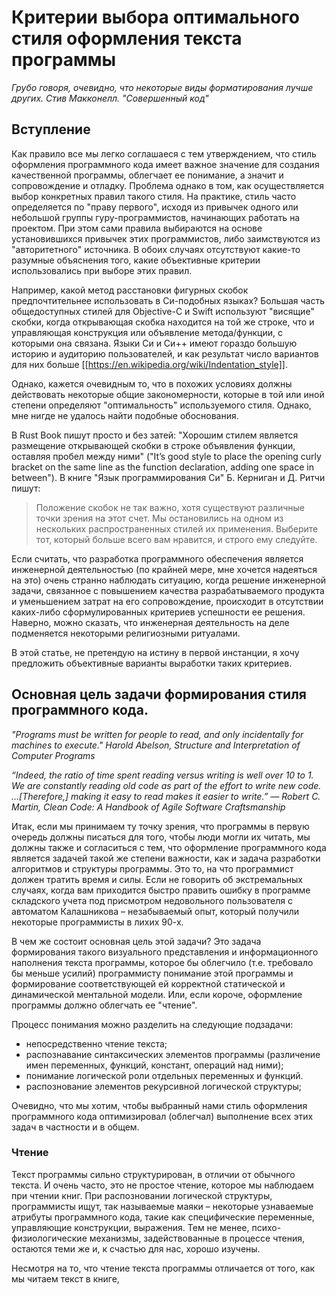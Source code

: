 # Критерии выбора оптимального стиля оформления текста программы

_Грубо говоря, очевидно, что некоторые виды форматирования лучше других._
_Стив Макконелл. "Совершенный код"_

## Вступление
Как правило все мы легко соглашаеся с тем утверждением, что стиль оформления программного кода имеет важное значение для создания качественной программы, облегчает ее понимание, а значит и сопровождение и отладку. Проблема однако в том, как осуществляется выбор конкретных правил такого стиля. На практике, стиль часто определяется по "праву первого", исходя из привычек одного или небольшой группы гуру-программистов, начинающих работать на проектом. При этом сами правила выбираются на основе установившихся привычек этих программистов, либо заимствуются из "авторитетного" источника. В обоих случаях отсутствуют какие-то разумные объяснения того, какие объективные критерии использовались при выборе этих правил. 

Например, какой метод расстановки фигурных скобок предпочтительнее использовать в Си-подобных языках? Большая часть общедоступных стилей для Objective-C и Swift используют "висящие" скобки, когда открывающая скобка находится на той же строке, что и управляющая конструкция или объявление метода/функции, с которыми она связана. Языки Си и Си++ имеют гораздо большую историю и аудиторию пользователей, и как результат число вариантов для них больше [[https://en.wikipedia.org/wiki/Indentation_style]]. 

Однако, кажется очевидным то, что в похожих условиях должны действовать некоторые общие закономерности, которые в той или иной степени определяют "оптимальность" используемого стиля. Однако, мне нигде не удалось найти подобные обоснования.

В Rust Book пишут просто и без затей: "Хорошим стилем является размещение открывающей скобки в строке объявления функции, оставляя пробел между ними" ("It’s good style to place the opening curly bracket on the same line as the function declaration, adding one space in between"). В книге "Язык программирования Си" Б. Керниган и Д. Ритчи пишут:

> Положение скобок не так важно, хотя существуют различные точки зрения на этот счет. Мы остановились на одном из нескольких распространенных стилей их применения. Выберите тот, который больше всего вам нравится, и строго ему следуйте.

Если считать, что разработка программного обеспечения является инженерной деятельностью (по крайней мере, мне хочется надеяться на это) очень странно наблюдать ситуацию, когда решение инженерной задачи, связанное с повышением качества разрабатываемого продукта и уменьшением затрат на его сопровождение, происходит в отсутствии каких-либо сформулированных критериев успешности ее решения. Наверно, можно сказать, что инженерная деятельность на деле подменяется некоторыми религиозными ритуалами. 

В этой статье, не претендую на истину в первой инстанции, я хочу предложить объективные варианты выработки таких критериев. 

## Основная цель задачи формирования стиля программного кода.

_"Programs must be written for people to read, and only incidentally for machines to execute."_
_Harold Abelson, Structure and Interpretation of Computer Programs_

_“Indeed, the ratio of time spent reading versus writing is well over 10 to 1. We are constantly reading old code as part of the effort to write new code. ...[Therefore,] making it easy to read makes it easier to write.”_
_― Robert C. Martin, Clean Code: A Handbook of Agile Software Craftsmanship_

Итак, если мы принимаем ту точку зрения, что программы в первую очередь должны писаться для того, чтобы люди могли их читать, мы должны также и согласиться с тем, что оформление программного кода является задачей такой же степени важности, как и задача разработки алгоритмов и структуры программы. Это то, на что программист должен тратить время и силы. Если не говорить об экстремальных случаях, когда вам приходится быстро править ошибку в программе складского учета под присмотром недовольного пользователя с автоматом Калашникова – незабываемый опыт, который получили некоторые программисты в лихих 90-х.


В чем же состоит основная цель этой задачи? Это задача формирования такого визуального представления и информационного наполнения текста программы, которое бы облегчило (т.е. требовало бы меньше усилий) программисту понимание этой программы и формирование соответствующей ей корректной статической и динамической ментальной модели. Или, если короче, оформление программы должно облегчать ее "чтение". 
<!-- Слово "чтение" я взял в кавычки, потому что это не совсем привычное чтение, о котором мы говорим, когда мы читаем книгу. Текст программы отличается от текста в книге тем, что он гораздо более сильно структурирован, -->
Процесс понимания можно разделить на следующие подзадачи:
- непосредственно чтение текста;
- распознавание синтаксических элементов программы (различение имен переменных, функций, констант, операций над ними);
- понимание логической роли отдельных переменных и функций.
- распознование элементов рекурсивной логической структуры;

Очевидно, что мы хотим, чтобы выбранный нами стиль оформления программного кода оптимизировал (облегчал) выполнение всех этих задач в частности и в общем.

### Чтение

Текст программы сильно структурирован, в отличии от обычного текста. И очень часто, это не простое чтение, которое мы наблюдаем при чтении книг. При распозновании логической структуры, программисты ищут, так называемые маяки – некоторые узнаваемые атрибуты программного кода, такие как специфические переменные, управляющие конструкции, выражения.
Тем не менее, психо-физиологические механизмы, задействованные в процессе чтения, остаются теми же и, к счастью для нас, хорошо изучены.



Несмотря на то, что чтение текста программы отличается от того, как мы читаем текст в книге,  


